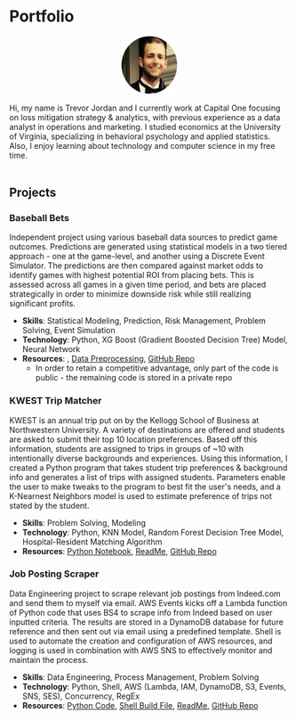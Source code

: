 # Portfolio
<p align="center"><img src="./artifacts/fancy.png" alt="headshot" width="100"/></p>

Hi, my name is Trevor Jordan and I currently work at Capital One focusing on loss mitigation strategy & analytics, with previous experience as a data analyst in operations and marketing. I studied economics at the University of Virginia, specializing in behavioral psychology and applied statistics. Also, I enjoy learning about technology and computer science in my free time.
<br><br>

## Projects

### Baseball Bets
Independent project using various baseball data sources to predict game outcomes. Predictions are generated using statistical models in a two tiered approach - one at the game-level, and another using a Discrete Event Simulator. The predictions are then compared against market odds to identify games with highest potential ROI from placing bets. This is assessed across all games in a given time period, and bets are placed strategically in order to minimize downside risk while still realizing significant profits.
- **Skills**: Statistical Modeling, Prediction, Risk Management, Problem Solving, Event Simulation
- **Technology**: Python, XG Boost (Gradient Boosted Decision Tree) Model, Neural Network
- **Resources**: , [Data Preprocessing](https://github.com/tsj7ww/baseball-public/blob/main/preprocessing.ipynb), [GitHub Repo](https://github.com/tsj7ww/baseball-public)
  - In order to retain a competitive advantage, only part of the code is public - the remaining code is stored in a private repo

### KWEST Trip Matcher
KWEST is an annual trip put on by the Kellogg School of Business at Northwestern University. A variety of destinations are offered and students are asked to submit their top 10 location preferences. Based off this information, students are assigned to trips in groups of ~10 with intentionally diverse backgrounds and experiences. Using this information, I created a Python program that takes student trip preferences & background info and generates a list of trips with assigned students. Parameters enable the user to make tweaks to the program to best fit the user's needs, and a K-Nearnest Neighbors model is used to estimate preference of trips not stated by the student.
- **Skills**: Problem Solving, Modeling
- **Technology**: Python, KNN Model, Random Forest Decision Tree Model, Hospital-Resident Matching Algorithm
- **Resources**: [Python Notebook](https://github.com/tsj7ww/kwest/blob/main/main.ipynb), [ReadMe](https://github.com/tsj7ww/kwest#readme), [GitHub Repo](https://github.com/tsj7ww/kwest)

### Job Posting Scraper
Data Engineering project to scrape relevant job postings from Indeed.com and send them to myself via email. AWS Events kicks off a Lambda function of Python code that uses BS4 to scrape info from Indeed based on user inputted criteria. The results are stored in a DynamoDB database for future reference and then sent out via email using a predefined template. Shell is used to automate the creation and configuration of AWS resources, and logging is used in combination with AWS SNS to effectively monitor and maintain the process.
- **Skills**: Data Engineering, Process Management, Problem Solving
- **Technology**: Python, Shell, AWS (Lambda, IAM, DynamoDB, S3, Events, SNS, SES), Concurrency, RegEx
- **Resources**: [Python Code](https://github.com/tsj7ww/indeed/blob/main/src/main.py), [Shell Build File](https://github.com/tsj7ww/indeed/blob/main/build.sh), [ReadMe](https://github.com/tsj7ww/indeed#readme), [GitHub Repo](https://github.com/tsj7ww/indeed)
